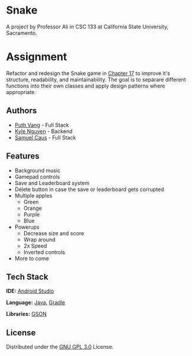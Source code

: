 # Snake
A project by Professor Ali in CSC 133 at California State University, Sacramento.

# Assignment
Refactor and redesign the Snake game in [Chapter 17](https://github.com/PacktPublishing/Learning-Java-by-Building-Android-Games-Second-Edition/tree/master/Chapter17) to improve it's structure, readability, and maintainability. The goal is to separare different functions into their own classes and apply design patterns where appropriate.

## Authors
- [Puth Vang](https://github.com/Unalphabetical) - Full Stack
- [Kyle Nguyen](https://github.com/Kiezroy) - Backend
- [Samuel Caus](https://github.com/ucsammy) - Full Stack

## Features
- Background music
- Gamepad controls
- Save and Leaderboard system
- Delete button in case the save or leaderboard gets corrupted
- Multiple apples
  - Green
  - Orange
  - Purple
  - Blue
- Powerups
  - Decrease size and score
  - Wrap around
  - 2x Speed
  - Inverted controls
- More to come

## Tech Stack
**IDE:** [Android Studio](https://developer.android.com/studio)

**Language:** [Java](https://adoptium.net/), [Gradle](https://gradle.org/releases/)

**Libraries:** [GSON](https://github.com/google/gson)

## License
Distributed under the [GNU GPL 3.0](https://choosealicense.com/licenses/gpl-3.0/) License.